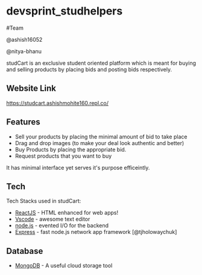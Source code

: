 # devsprint_studhelpers

#Team

@ashish16052

@nitya-bhanu

studCart is an exclusive student oriented platform which is meant for buying and selling products by placing bids and posting bids respectively.

## Website Link
https://studcart.ashishmohite160.repl.co/

## Features

- Sell your products by placing the minimal amount of bid to take place
- Drag and drop images (to make your deal look authentic and better)
- Buy Products by placing the appropriate bid.
- Request products that you want to buy

It has minimal interface yet serves it's purpose efficeintly.

## Tech

Tech Stacks used in studCart:

- [ReactJS] - HTML enhanced for web apps!
- [Vscode] - awesome text editor
- [node.js] - evented I/O for the backend
- [Express] - fast node.js network app framework [@tjholowaychuk]

## Database
- [MongoDB] - A useful cloud storage tool


   [node.js]: <http://nodejs.org>
   [express]: <http://expressjs.com>
   [ReactJs]: <https://reactjs.org/>
   [MongoDB]: <https://www.mongodb.com>
   [Vscode]: <https://code.visualstudio.com/>
